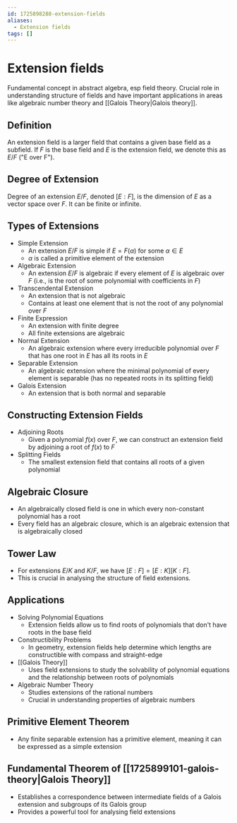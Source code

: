 ```yaml
---
id: 1725898288-extension-fields
aliases:
  - Extension fields
tags: []
---
```


# Extension fields
Fundamental concept in abstract algebra, esp field theory. Crucial role in understanding structure of fields and have important applications in areas like algebraic number theory and [[Galois Theory|Galois theory]].

## Definition
An extension field is a larger field that contains a given base field as a subfield. If $F$ is the base field and $E$ is the extension field, we denote this as $E/F$ ("E over F").

## Degree of Extension
Degree of an extension $E/F$, denoted $[E:F]$, is the dimension of $E$ as a vector space over $F$. It can be finite or infinite.

## Types of Extensions
- Simple Extension
    - An extension $E/F$ is simple if $E=F(\alpha)$ for some $\alpha \in E$
    - $\alpha$ is called a primitive element of the extension
- Algebraic Extension
    - An extension $E/F$ is algebraic if every element of $E$ is algebraic over $F$ (i.e., is the root of some polynomial with coefficients in $F$)
- Transcendental Extension
    - An extension that is not algebraic
    - Contains at least one element that is not the root of any polynomial over $F$
- Finite Expression
    - An extension with finite degree
    - All finite extensions are algebraic
- Normal Extension
    - An algebraic extension where every irreducible polynomial over $F$ that has one root in $E$ has all its roots in $E$
- Separable Extension
    - An algebraic extension where the minimal polynomial of every element is separable (has no repeated roots in its splitting field)
- Galois Extension
    - An extension that is both normal and separable

## Constructing Extension Fields
- Adjoining Roots
    - Given a polynomial $f(x)$ over $F$, we can construct an extension field by adjoining a root of $f(x)$ to $F$
- Splitting Fields
    - The smallest extension field that contains all roots of a given polynomial

## Algebraic Closure
- An algebraically closed field is one in which every non-constant polynomial has a root
- Every field has an algebraic closure, which is an algebraic extension that is algebraically closed

## Tower Law
- For extensions $E/K$ and $K/F$, we have $[E:F]=[E:K][K:F]$.
- This is crucial in analysing the structure of field extensions.

## Applications
- Solving Polynomial Equations
    - Extension fields allow us to find roots of polynomials that don't have roots in the base field
- Constructibility Problems
    - In geometry, extension fields help determine which lengths are constructible with compass and straight-edge
- [[Galois Theory]]
    - Uses field extensions to study the solvability of polynomial equations and the relationship between roots of polynomials
- Algebraic Number Theory
    - Studies extensions of the rational numbers
    - Crucial in understanding properties of algebraic numbers

## Primitive Element Theorem
- Any finite separable extension has a primitive element, meaning it can be expressed as a simple extension

## Fundamental Theorem of [[1725899101-galois-theory|Galois Theory]]
- Establishes a correspondence between intermediate fields of a Galois extension and subgroups of its Galois group
- Provides a powerful tool for analysing field extensions
